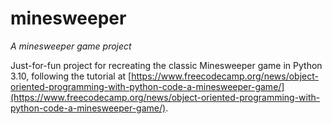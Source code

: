 # minesweeper
*A minesweeper game project*

Just-for-fun project for recreating the classic Minesweeper game in Python 3.10, following the tutorial at [https://www.freecodecamp.org/news/object-oriented-programming-with-python-code-a-minesweeper-game/](https://www.freecodecamp.org/news/object-oriented-programming-with-python-code-a-minesweeper-game/).
